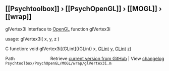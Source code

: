 ## [[Psychtoolbox]] &#8250; [[PsychOpenGL]] &#8250; [[MOGL]] &#8250; [[wrap]]

glVertex3i  Interface to [OpenGL](OpenGL) function glVertex3i  
  
usage:  glVertex3i( x, y, z )  
  
C function:  void glVertex3i[(GLint]((GLint) x, [GLint](GLint) y, [GLint](GLint) z)  




<div class="code_header" style="text-align:right;">
  <span style="float:left;">Path&nbsp;&nbsp;</span> <span class="counter">Retrieve <a href=
  "https://raw.github.com/Psychtoolbox-3/Psychtoolbox-3/beta/Psychtoolbox/PsychOpenGL/MOGL/wrap/glVertex3i.m">current version from GitHub</a> | View <a href=
  "https://github.com/Psychtoolbox-3/Psychtoolbox-3/commits/beta/Psychtoolbox/PsychOpenGL/MOGL/wrap/glVertex3i.m">changelog</a></span>
</div>
<div class="code">
  <code>Psychtoolbox/PsychOpenGL/MOGL/wrap/glVertex3i.m</code>
</div>

